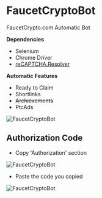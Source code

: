 # FaucetCryptoBot
FaucetCrypto.com Automatic Bot

**Dependencies**
- Selenium
- Chrome Driver
- [reCAPTCHA.Resolver](https://github.com/OsmanYavuz-web/reCAPTCHA.Resolver)


**Automatic Features**
- Ready to Claim
- Shortlinks
- ~~Archievements~~
- PtcAds

![FaucetCryptoBot](https://raw.githubusercontent.com/OsmanYavuz-web/FaucetCryptoBot/master/img/FaucetCryptoBot-1.jpg)


## Authorization Code

- Copy 'Authorization' section

![FaucetCryptoBot](https://raw.githubusercontent.com/OsmanYavuz-web/FaucetCryptoBot/master/img/FaucetCryptoBot-2.jpg)

- Paste the code you copied

![FaucetCryptoBot](https://raw.githubusercontent.com/OsmanYavuz-web/FaucetCryptoBot/master/img/FaucetCryptoBot-3.PNG)
